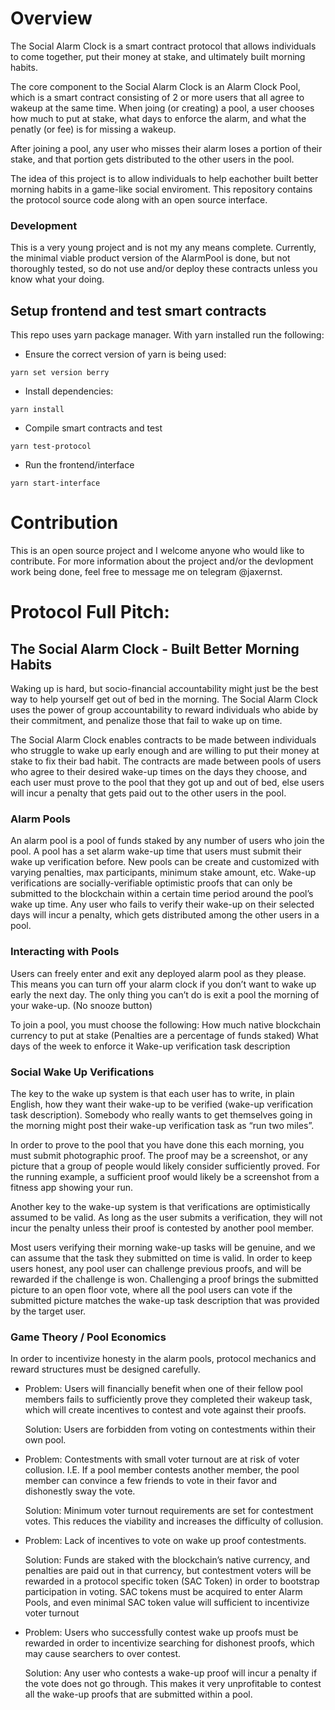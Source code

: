 # Overview

The Social Alarm Clock is a smart contract protocol that allows individuals to come together, put their money at stake, and ultimately built morning habits.

The core component to the Social Alarm Clock is an Alarm Clock Pool, which is a smart contract consisting of 2 or more users that all agree to wakeup at the same time. When joing (or creating) a pool, a user chooses how much to put at stake, what days to enforce the alarm, and what the penatly (or fee) is for missing a wakeup.

After joining a pool, any user who misses their alarm loses a portion of their stake, and that portion gets distributed to the other users in the pool.

The idea of this project is to allow individuals to help eachother built better morning habits in a game-like social enviroment. This repository contains the protocol source code along with an open source interface.

### Development

This is a very young project and is not my any means complete. Currently, the minimal viable product version of the AlarmPool is done, but not thoroughly tested, so do not use and/or deploy these contracts unless you know what your doing.

## Setup frontend and test smart contracts

This repo uses yarn package manager. With yarn installed run the following:

* Ensure the correct version of yarn is being used:
```
yarn set version berry
```

* Install dependencies:
```
yarn install
```

* Compile smart contracts and test
```
yarn test-protocol
```

* Run the frontend/interface
```
yarn start-interface
```

# Contribution

This is an open source project and I welcome anyone who would like to contribute. For more information about the project and/or the devlopment work being done, feel free to message me on telegram @jaxernst. 



# Protocol Full Pitch:

## The Social Alarm Clock - Built Better Morning Habits

Waking up is hard, but socio-financial accountability might just be the best way to help yourself get out of bed in the morning. The Social Alarm Clock uses the power of group accountability to reward individuals who abide by their commitment, and penalize those that fail to wake up on time.

The Social Alarm Clock enables contracts to be made between individuals who struggle to wake up early enough and are willing to put their money at stake to fix their bad habit. The contracts are made between pools of users who agree to their desired wake-up times on the days they choose, and each user must prove to the pool that they got up and out of bed, else users will incur a penalty that gets paid out to the other users in the pool.

### Alarm Pools 

An alarm pool is a pool of funds staked by any number of users who join the pool. A pool has a set alarm wake-up time that users must submit their wake up verification before. New pools can be create and customized with varying penalties, max participants, minimum stake amount, etc. Wake-up verifications are socially-verifiable optimistic proofs that can only be submitted to the blockchain within a certain time period around the pool’s wake up time. Any user who fails to verify their wake-up on their selected days will incur a penalty, which gets distributed among the other users in a pool.

### Interacting with Pools
Users can freely enter and exit any deployed alarm pool as they please. This means you can turn off your alarm clock if you don’t want to wake up early the next day. The only thing you can’t do is exit a pool the morning of your wake-up. (No snooze button)

 To join a pool, you must choose the following:
How much native blockchain currency to put at stake (Penalties are a percentage of funds staked)
What days of the week to enforce it
Wake-up verification task description 

### Social Wake Up Verifications 

The key to the wake up system is that each user has to write, in plain English, how they want their wake-up to be verified (wake-up verification task description). Somebody who really wants to get themselves going in the morning might post their wake-up verification task as “run two miles”. 

In order to prove to the pool that you have done this each morning, you must submit photographic proof. The proof may be a screenshot, or any picture that a group of people would likely consider sufficiently proved. For the running example, a sufficient proof would likely be a screenshot from a fitness app showing your run.

Another key to the wake-up system is that verifications are optimistically assumed to be valid. As long as the user submits a verification, they will not incur the penalty unless their proof is contested by another pool member. 

Most users verifying their morning wake-up tasks will be genuine, and we can assume that the task they submitted on time is valid.  In order to keep users honest, any pool user can challenge previous proofs, and will be rewarded if the challenge is won. Challenging a proof brings the submitted picture to an open floor vote, where all the pool users can vote if the submitted picture matches the wake-up task description that was provided by the target user.

### Game Theory / Pool Economics

In order to incentivize honesty in the alarm pools, protocol mechanics and reward structures must be designed carefully. 

* Problem: Users will financially benefit when one of their fellow pool members fails to sufficiently prove they completed their wakeup task, which will create incentives to contest and vote against their proofs.

  Solution: Users are forbidden from voting on contestments within their own pool.

* Problem: Contestments with small voter turnout are at risk of voter collusion. I.E. If a pool member contests another member, the pool member can convince a few friends to vote in their favor and dishonestly sway the vote.

	Solution: Minimum voter turnout requirements are set for contestment votes. This reduces the viability and increases the difficulty of collusion. 

* Problem: Lack of incentives to vote on wake up proof contestments. 

	Solution: Funds are staked with the blockchain’s native currency, and penalties are paid out in that currency, but contestment voters will be rewarded in a protocol specific token (SAC Token) in order to bootstrap participation in voting. SAC tokens must be acquired to enter Alarm Pools, and even minimal SAC token value will sufficient to incentivize voter turnout

* Problem: Users who successfully contest wake up proofs must be rewarded in order to incentivize searching for dishonest proofs, which may cause searchers to over contest.

	Solution: Any user who contests a wake-up proof will incur a penalty if the vote does not go through. This makes it very unprofitable to contest all the wake-up proofs that are submitted within a pool.
 
